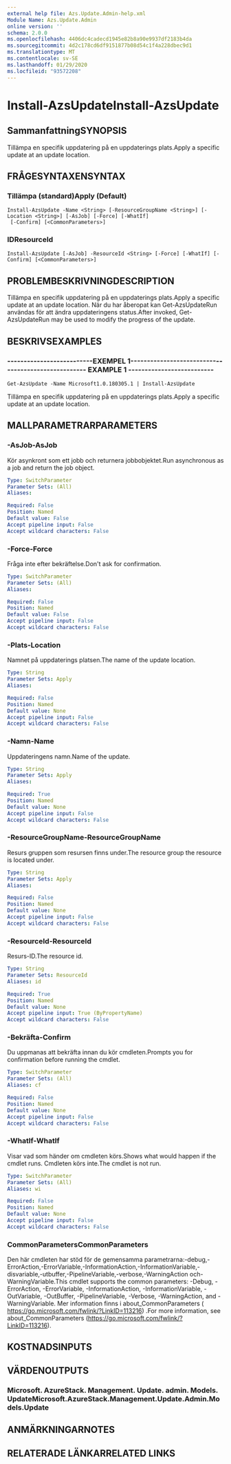 ```yaml
---
external help file: Azs.Update.Admin-help.xml
Module Name: Azs.Update.Admin
online version: ''
schema: 2.0.0
ms.openlocfilehash: 4406dc4cadecd1945e82b8a90e9937df2183b4da
ms.sourcegitcommit: 4d2c178cd6df9151877b08d54c1f4a228dbec9d1
ms.translationtype: MT
ms.contentlocale: sv-SE
ms.lasthandoff: 01/29/2020
ms.locfileid: "93572208"
---
```

# <span data-ttu-id="d5396-101">Install-AzsUpdate</span><span class="sxs-lookup"><span data-stu-id="d5396-101">Install-AzsUpdate</span></span>

## <span data-ttu-id="d5396-102">Sammanfattning</span><span class="sxs-lookup"><span data-stu-id="d5396-102">SYNOPSIS</span></span>
<span data-ttu-id="d5396-103">Tillämpa en specifik uppdatering på en uppdaterings plats.</span><span class="sxs-lookup"><span data-stu-id="d5396-103">Apply a specific update at an update location.</span></span>

## <span data-ttu-id="d5396-104">FRÅGESYNTAXEN</span><span class="sxs-lookup"><span data-stu-id="d5396-104">SYNTAX</span></span>

### <span data-ttu-id="d5396-105">Tillämpa (standard)</span><span class="sxs-lookup"><span data-stu-id="d5396-105">Apply (Default)</span></span>
```
Install-AzsUpdate -Name <String> [-ResourceGroupName <String>] [-Location <String>] [-AsJob] [-Force] [-WhatIf]
 [-Confirm] [<CommonParameters>]
```

### <span data-ttu-id="d5396-106">ID</span><span class="sxs-lookup"><span data-stu-id="d5396-106">ResourceId</span></span>
```
Install-AzsUpdate [-AsJob] -ResourceId <String> [-Force] [-WhatIf] [-Confirm] [<CommonParameters>]
```

## <span data-ttu-id="d5396-107">PROBLEMBESKRIVNING</span><span class="sxs-lookup"><span data-stu-id="d5396-107">DESCRIPTION</span></span>
<span data-ttu-id="d5396-108">Tillämpa en specifik uppdatering på en uppdaterings plats.</span><span class="sxs-lookup"><span data-stu-id="d5396-108">Apply a specific update at an update location.</span></span> <span data-ttu-id="d5396-109">När du har åberopat kan Get-AzsUpdateRun användas för att ändra uppdateringens status.</span><span class="sxs-lookup"><span data-stu-id="d5396-109">After invoked, Get-AzsUpdateRun may be used to modify the progress of the update.</span></span>

## <span data-ttu-id="d5396-110">BESKRIVS</span><span class="sxs-lookup"><span data-stu-id="d5396-110">EXAMPLES</span></span>

### <span data-ttu-id="d5396-111">--------------------------EXEMPEL 1--------------------------</span><span class="sxs-lookup"><span data-stu-id="d5396-111">-------------------------- EXAMPLE 1 --------------------------</span></span>
```
Get-AzsUpdate -Name Microsoft1.0.180305.1 | Install-AzsUpdate
```

<span data-ttu-id="d5396-112">Tillämpa en specifik uppdatering på en uppdaterings plats.</span><span class="sxs-lookup"><span data-stu-id="d5396-112">Apply a specific update at an update location.</span></span>

## <span data-ttu-id="d5396-113">MALLPARAMETRAR</span><span class="sxs-lookup"><span data-stu-id="d5396-113">PARAMETERS</span></span>

### <span data-ttu-id="d5396-114">-AsJob</span><span class="sxs-lookup"><span data-stu-id="d5396-114">-AsJob</span></span>
<span data-ttu-id="d5396-115">Kör asynkront som ett jobb och returnera jobbobjektet.</span><span class="sxs-lookup"><span data-stu-id="d5396-115">Run asynchronous as a job and return the job object.</span></span>

```yaml
Type: SwitchParameter
Parameter Sets: (All)
Aliases: 

Required: False
Position: Named
Default value: False
Accept pipeline input: False
Accept wildcard characters: False
```

### <span data-ttu-id="d5396-116">-Force</span><span class="sxs-lookup"><span data-stu-id="d5396-116">-Force</span></span>
<span data-ttu-id="d5396-117">Fråga inte efter bekräftelse.</span><span class="sxs-lookup"><span data-stu-id="d5396-117">Don't ask for confirmation.</span></span>

```yaml
Type: SwitchParameter
Parameter Sets: (All)
Aliases: 

Required: False
Position: Named
Default value: False
Accept pipeline input: False
Accept wildcard characters: False
```

### <span data-ttu-id="d5396-118">-Plats</span><span class="sxs-lookup"><span data-stu-id="d5396-118">-Location</span></span>
<span data-ttu-id="d5396-119">Namnet på uppdaterings platsen.</span><span class="sxs-lookup"><span data-stu-id="d5396-119">The name of the update location.</span></span>

```yaml
Type: String
Parameter Sets: Apply
Aliases: 

Required: False
Position: Named
Default value: None
Accept pipeline input: False
Accept wildcard characters: False
```

### <span data-ttu-id="d5396-120">-Namn</span><span class="sxs-lookup"><span data-stu-id="d5396-120">-Name</span></span>
<span data-ttu-id="d5396-121">Uppdateringens namn.</span><span class="sxs-lookup"><span data-stu-id="d5396-121">Name of the update.</span></span>

```yaml
Type: String
Parameter Sets: Apply
Aliases: 

Required: True
Position: Named
Default value: None
Accept pipeline input: False
Accept wildcard characters: False
```

### <span data-ttu-id="d5396-122">-ResourceGroupName</span><span class="sxs-lookup"><span data-stu-id="d5396-122">-ResourceGroupName</span></span>
<span data-ttu-id="d5396-123">Resurs gruppen som resursen finns under.</span><span class="sxs-lookup"><span data-stu-id="d5396-123">The resource group the resource is located under.</span></span>

```yaml
Type: String
Parameter Sets: Apply
Aliases: 

Required: False
Position: Named
Default value: None
Accept pipeline input: False
Accept wildcard characters: False
```

### <span data-ttu-id="d5396-124">-ResourceId</span><span class="sxs-lookup"><span data-stu-id="d5396-124">-ResourceId</span></span>
<span data-ttu-id="d5396-125">Resurs-ID.</span><span class="sxs-lookup"><span data-stu-id="d5396-125">The resource id.</span></span>

```yaml
Type: String
Parameter Sets: ResourceId
Aliases: id

Required: True
Position: Named
Default value: None
Accept pipeline input: True (ByPropertyName)
Accept wildcard characters: False
```

### <span data-ttu-id="d5396-126">-Bekräfta</span><span class="sxs-lookup"><span data-stu-id="d5396-126">-Confirm</span></span>
<span data-ttu-id="d5396-127">Du uppmanas att bekräfta innan du kör cmdleten.</span><span class="sxs-lookup"><span data-stu-id="d5396-127">Prompts you for confirmation before running the cmdlet.</span></span>

```yaml
Type: SwitchParameter
Parameter Sets: (All)
Aliases: cf

Required: False
Position: Named
Default value: None
Accept pipeline input: False
Accept wildcard characters: False
```

### <span data-ttu-id="d5396-128">-WhatIf</span><span class="sxs-lookup"><span data-stu-id="d5396-128">-WhatIf</span></span>
<span data-ttu-id="d5396-129">Visar vad som händer om cmdleten körs.</span><span class="sxs-lookup"><span data-stu-id="d5396-129">Shows what would happen if the cmdlet runs.</span></span>
<span data-ttu-id="d5396-130">Cmdleten körs inte.</span><span class="sxs-lookup"><span data-stu-id="d5396-130">The cmdlet is not run.</span></span>

```yaml
Type: SwitchParameter
Parameter Sets: (All)
Aliases: wi

Required: False
Position: Named
Default value: None
Accept pipeline input: False
Accept wildcard characters: False
```

### <span data-ttu-id="d5396-131">CommonParameters</span><span class="sxs-lookup"><span data-stu-id="d5396-131">CommonParameters</span></span>
<span data-ttu-id="d5396-132">Den här cmdleten har stöd för de gemensamma parametrarna:-debug,-ErrorAction,-ErrorVariable,-InformationAction,-InformationVariable,-disvariable,-utbuffer,-PipelineVariable,-verbose,-WarningAction och-WarningVariable.</span><span class="sxs-lookup"><span data-stu-id="d5396-132">This cmdlet supports the common parameters: -Debug, -ErrorAction, -ErrorVariable, -InformationAction, -InformationVariable, -OutVariable, -OutBuffer, -PipelineVariable, -Verbose, -WarningAction, and -WarningVariable.</span></span> <span data-ttu-id="d5396-133">Mer information finns i about_CommonParameters ( https://go.microsoft.com/fwlink/?LinkID=113216) .</span><span class="sxs-lookup"><span data-stu-id="d5396-133">For more information, see about_CommonParameters (https://go.microsoft.com/fwlink/?LinkID=113216).</span></span>

## <span data-ttu-id="d5396-134">KOSTNADS</span><span class="sxs-lookup"><span data-stu-id="d5396-134">INPUTS</span></span>

## <span data-ttu-id="d5396-135">VÄRDEN</span><span class="sxs-lookup"><span data-stu-id="d5396-135">OUTPUTS</span></span>

### <span data-ttu-id="d5396-136">Microsoft. AzureStack. Management. Update. admin. Models. Update</span><span class="sxs-lookup"><span data-stu-id="d5396-136">Microsoft.AzureStack.Management.Update.Admin.Models.Update</span></span>

## <span data-ttu-id="d5396-137">ANMÄRKNINGAR</span><span class="sxs-lookup"><span data-stu-id="d5396-137">NOTES</span></span>

## <span data-ttu-id="d5396-138">RELATERADE LÄNKAR</span><span class="sxs-lookup"><span data-stu-id="d5396-138">RELATED LINKS</span></span>

